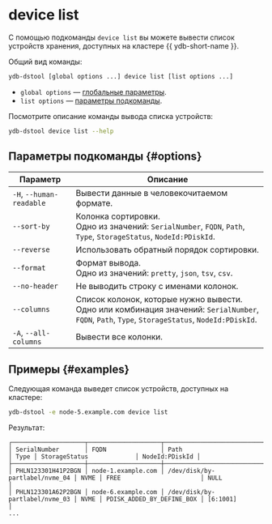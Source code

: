 # device list

С помощью подкоманды `device list` вы можете вывести список устройств хранения, доступных на кластере {{ ydb-short-name }}.

Общий вид команды:

```bash
ydb-dstool [global options ...] device list [list options ...]
```

* `global options` — [глобальные параметры](global-options.md).
* `list options` — [параметры подкоманды](#options).

Посмотрите описание команды вывода списка устройств:

```bash
ydb-dstool device list --help
```

## Параметры подкоманды {#options}

Параметр | Описание
---|---
`-H`, `--human-readable` | Вывести данные в человекочитаемом формате.
`--sort-by` | Колонка сортировки.<br/>Одно из значений: `SerialNumber`, `FQDN`, `Path`, `Type`, `StorageStatus`, `NodeId:PDiskId`.
`--reverse` | Использовать обратный порядок сортировки.
`--format` | Формат вывода.<br/>Одно из значений: `pretty`, `json`, `tsv`, `csv`.
`--no-header` | Не выводить строку с именами колонок.
`--columns` | Список колонок, которые нужно вывести.<br/>Одно или комбинация значений: `SerialNumber`, `FQDN`, `Path`, `Type`, `StorageStatus`, `NodeId:PDiskId`.
`-A`, `--all-columns` | Вывести все колонки.

## Примеры {#examples}

Следующая команда выведет список устройств, доступных на кластере:

```bash
ydb-dstool -e node-5.example.com device list
```

Результат:

```text
┌────────────────────┬────────────────────┬────────────────────────────────┬──────┬───────────────────────────┬────────────────┐
│ SerialNumber       │ FQDN               │ Path                           │ Type │ StorageStatus             │ NodeId:PDiskId │
├────────────────────┼────────────────────┼────────────────────────────────┼──────┼───────────────────────────┼────────────────┤
│ PHLN123301H41P2BGN │ node-1.example.com │ /dev/disk/by-partlabel/nvme_04 │ NVME │ FREE                      │ NULL           │
│ PHLN123301A62P2BGN │ node-6.example.com │ /dev/disk/by-partlabel/nvme_03 │ NVME │ PDISK_ADDED_BY_DEFINE_BOX │ [6:1001]       │
...
```
